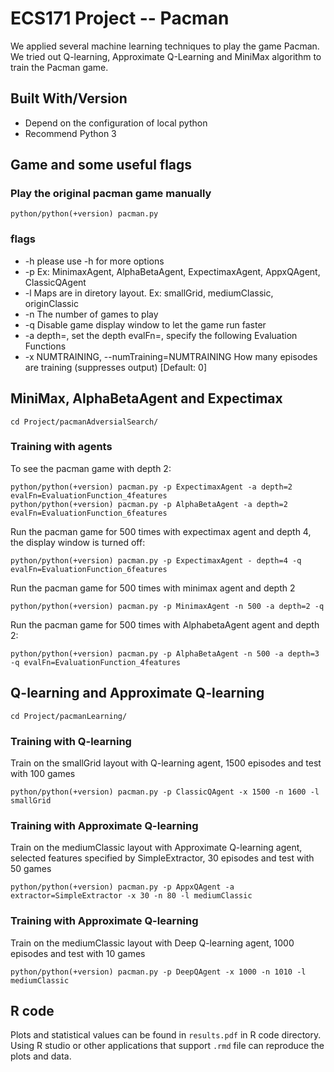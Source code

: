 # ECS171 Project -- Pacman

We applied several machine learning techniques to play the game Pacman. We tried out Q-learning, Approximate Q-Learning and MiniMax algorithm to train the Pacman game.

## Built With/Version

* Depend on the configuration of local python
* Recommend Python 3

## Game and some useful flags

### Play the original pacman game manually

```
python/python(+version) pacman.py
```

### flags

* -h  please use -h for more options
* -p  <Agents> Ex: MinimaxAgent, AlphaBetaAgent, ExpectimaxAgent, AppxQAgent, ClassicQAgent
* -l  <Map> Maps are in diretory layout. Ex: smallGrid, mediumClassic, originClassic
* -n  <Number> The number of games to play
* -q  Disable game display window to let the game run faster
* -a  depth=<Number>, set the depth
      evalFn=<EvaluationFunction>, specify the following Evaluation Functions
* -x  NUMTRAINING, --numTraining=NUMTRAINING How many episodes are training (suppresses output) [Default: 0]
  
## MiniMax, AlphaBetaAgent and Expectimax

```
cd Project/pacmanAdversialSearch/
```

### Training with agents

To see the pacman game with depth 2:

```
python/python(+version) pacman.py -p ExpectimaxAgent -a depth=2 evalFn=EvaluationFunction_4features
python/python(+version) pacman.py -p AlphaBetaAgent -a depth=2 evalFn=EvaluationFunction_6features
```

Run the pacman game for 500 times with expectimax agent and depth 4, the display window is turned off: 

```
python/python(+version) pacman.py -p ExpectimaxAgent - depth=4 -q  evalFn=EvaluationFunction_6features
```

Run the pacman game for 500 times with minimax agent and depth 2

```
python/python(+version) pacman.py -p MinimaxAgent -n 500 -a depth=2 -q
```

Run the pacman game for 500 times with AlphabetaAgent agent and depth 2: 

```
python/python(+version) pacman.py -p AlphaBetaAgent -n 500 -a depth=3 -q evalFn=EvaluationFunction_4features
```

## Q-learning and Approximate Q-learning

```
cd Project/pacmanLearning/
```

### Training with Q-learning

Train on the smallGrid layout with Q-learning agent, 1500 episodes and test with 100 games
```
python/python(+version) pacman.py -p ClassicQAgent -x 1500 -n 1600 -l smallGrid
```

### Training with Approximate Q-learning

Train on the mediumClassic layout with Approximate Q-learning agent, selected features specified by SimpleExtractor, 30 episodes and test with 50 games
```
python/python(+version) pacman.py -p AppxQAgent -a extractor=SimpleExtractor -x 30 -n 80 -l mediumClassic
```

### Training with Approximate Q-learning
Train on the mediumClassic layout with Deep Q-learning agent, 1000 episodes and test with 10 games
```
python/python(+version) pacman.py -p DeepQAgent -x 1000 -n 1010 -l mediumClassic
```

## R code

Plots and statistical values can be found in `results.pdf` in R code directory. Using R studio or other applications that support `.rmd` file can reproduce the plots and data.
